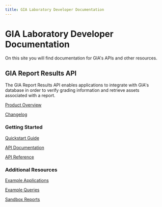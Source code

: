 ```yaml
---
title: GIA Laboratory Developer Documentation
---
```


# GIA Laboratory Developer Documentation

On this site you will find documentation for GIA's APIs and other resources.

## GIA Report Results API <statuspage-widget src="https://status.gia.edu"></statuspage-widget>

The GIA Report Results API enables applications to integrate with GIA's database in order to verify grading information and retrieve assets associated with a report. 

[Product Overview](https://www.gia.edu/report-results-api)

[Changelog](/report-results/changelog)

### Getting Started

[Quickstart Guide](/report-results/quickstart)

[API Documentation](/report-results/docs)

[API Reference](/report-results/reference)

### Additional Resources

[Example Applications](https://github.com/GIALaboratory/report-results-api-examples)

[Example Queries](/report-results/example-queries)

[Sandbox Reports](/report-results/sandbox-reports)
